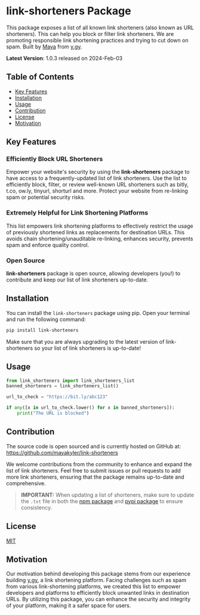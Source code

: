 # link-shorteners Package

This package exposes a list of all known link shorteners (also known as URL shorteners). 
This can help you block or filter link shorteners. We are promoting responsible link shortening practices and trying to cut down on spam.
Built by [Maya](https://mayakyler.com) from [y.gy](https://app.y.gy).

**Latest Version**: 1.0.3 released on 2024-Feb-03

## Table of Contents
- [Key Features](#key-features)
- [Installation](#installation)
- [Usage](#usage)
- [Contribution](#contribution)
- [License](#license)
- [Motivation](#motivation)

## Key Features

### Efficiently Block URL Shorteners
Empower your website's security by using the **link-shorteners** package to have access to a frequently-updated list of link shorteners. Use the list to efficiently block, filter, or review well-known URL shorteners such as bitly, t.co, ow.ly, tinyurl, shorturl and more. Protect your website from re-linking spam or potential security risks.

### Extremely Helpful for Link Shortening Platforms
This list empowers link shortening platforms to effectively restrict the usage of previously shortened links as replacements for destination URLs. This avoids chain shortening/unauditable re-linking, enhances security, prevents spam and enforce quality control.

### Open Source
**link-shorteners** package is open source, allowing developers (you!) to contribute and keep our list of link shorteners up-to-date.

## Installation

You can install the `link-shorteners` package using pip. Open your terminal and run the following command:

```bash
pip install link-shorteners
```

Make sure that you are always upgrading to the latest version of link-shorteners so your list of link shorteners is up-to-date!

## Usage
```python
from link_shorteners import link_shorteners_list
banned_shorteners = link_shorteners_list()

url_to_check = "https://bit.ly/abc123"

if any([x in url_to_check.lower() for x in banned_shorteners]):
    print("The URL is blocked")

```

## Contribution

The source code is open sourced and is currently hosted on GitHub at: https://github.com/mayakyler/link-shorteners

We welcome contributions from the community to enhance and expand the list of link shorteners. Feel free to submit issues or pull requests to add more link shorteners, ensuring that the package remains up-to-date and comprehensive.

> **IMPORTANT:** When updating a list of shorteners, make sure to update the `.txt` file in both the [npm package](https://github.com/mayakyler/link-shorteners/blob/main/js-link-shorteners/src/link-shorteners.txt) and [pypi package](https://github.com/mayakyler/link-shorteners/blob/main/py-link-shorteners/link_shorteners/link-shorteners.txt) to ensure consistency.

## License

[MIT](https://github.com/mayakyler/link-shorteners/blob/main/LICENSE)

## Motivation

Our motivation behind developing this package stems from our experience building [y.gy](https://app.y.gy/), a link shortening platform. Facing challenges such as spam from various link-shortening platforms, we created this list to empower developers and platforms to efficiently block unwanted links in destination URLs. By utilizing this package, you can enhance the security and integrity of your platform, making it a safer space for users.